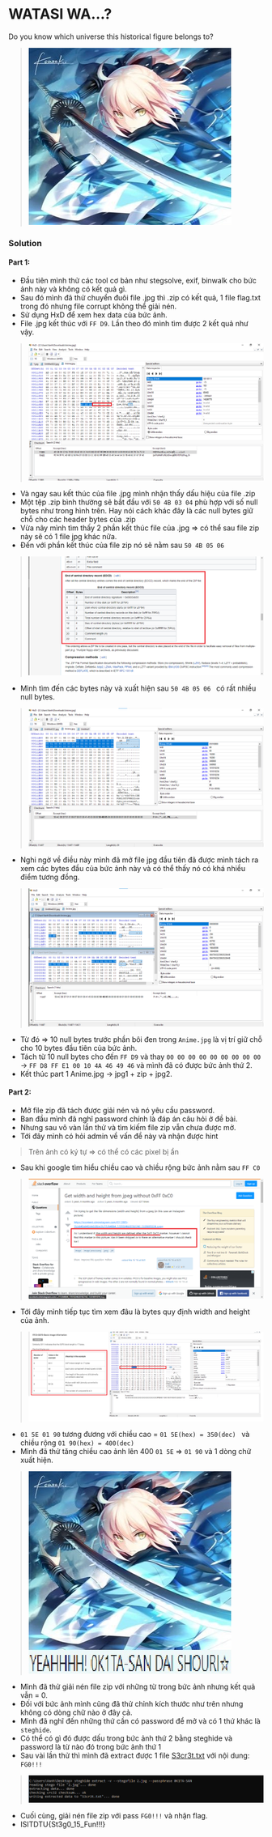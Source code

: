 # WATASI WA...?
Do you know which universe this historical figure belongs to?
> ![](Files/Anime.jpg)
### Solution
#### Part 1:
- Đầu tiên mình thử các tool cơ bản như stegsolve, exif, binwalk cho bức ảnh này và không có kết quả gì.
- Sau đó mình đã thử chuyển đuôi file .jpg thì .zip có kết quả, 1 file flag.txt trong đó nhưng file corrupt không thể giải nén.
- Sử dụng HxD để xem hex data của bức ảnh.
- File .jpg kết thúc với  ```FF D9```. Lần theo đó mình tìm được 2 kết quả như vậy.
> ![](Files/1.png)
- Và ngay sau kết thúc của file .jpg mình nhận thấy dấu hiệu của file .zip 
- Một tệp .zip bình thường sẽ bắt đầu với ```50 4B 03 04``` phù hợp với số null bytes như trong hình trên. Hay nói cách khác đây là các null bytes giữ chỗ cho các header bytes của .zip
- Vừa nãy mình tìm thấy 2 phần kết thúc file của .jpg => có thể sau file zip này sẽ có 1 file jpg khác nữa.
- Đến với phần kết thúc của file zip nó sẽ nằm sau ```50 4B 05 06 ```
> ![](Files/2.png)
- Mình tìm đến các bytes này và xuất hiện sau ```50 4B 05 06 ``` có rất nhiều null bytes.
> ![](Files/3.png)
- Nghi ngờ về điều này mình đã mở file jpg đầu tiên đã được mình tách ra xem các bytes đầu của bức ảnh này và có thể thấy nó có khá nhiều điểm tương đồng.
> ![](Files/4.png)
- Từ đó => 10 null bytes trước phần bôi đen trong ```Anime.jpg``` là vị trí giữ chỗ cho 10 bytes đầu tiên của bức ảnh.
- Tách từ 10 null bytes cho đến ```FF D9``` và thay ```00 00 00 00 00 00 00 00 00 ``` -> ```FF D8 FF E1 00 10 4A 46 49 46``` và mình đã có được bức ảnh thứ 2.
- Kết thúc part 1 Anime.jpg -> jpg1 + zip + jpg2.
#### Part 2:
- Mở file zip đã tách được giải nén và nó yêu cầu password.
- Ban đầu mình đã nghĩ password chính là đáp án câu hỏi ở đề bài.
- Nhưng sau vô vàn lần thử và tìm kiếm file zip vẫn chưa được mở.
- Tới đây mình có hỏi admin về vấn đề này và nhận được hint
> Trên ảnh có ký tự
=> có thể có các pixel bị ẩn
- Sau khi google tìm hiểu chiều cao và chiều rộng bức ảnh nằm sau ```FF C0```
> ![](Files/5.png)
- Tới đây mình tiếp tục tìm xem đâu là bytes quy định width and height của ảnh.
> ![](Files/6.png)
- ```01 5E 01 90``` tương đương với chiều cao = ```01 5E(hex) = 350(dec) ``` và chiều rộng ``` 01 90(hex) = 400(dec) ```
- Mình đã thử tăng chiều cao ảnh lên 400 ```01 5E``` => ```01 90``` và 1 dòng chữ xuất hiện.
> ![](Files/1.jpg)
- Mình đã thử giải nén file zip với những từ trong bức ảnh nhưng kết quả vẫn = 0.
- Đối với bức ảnh mình cũng đã thử chỉnh kích thước như trên nhưng không có dòng chữ nào ở đây cả.
- Mình đã nghĩ đến những thứ cần có password để mở và có 1 thứ khác là ```steghide```.
- Có thể có gì đó được dấu trong bức ảnh thứ 2 bằng steghide và password là từ nào đó trong bức ảnh thứ 1
- Sau vài lần thử thì mình đã extract được 1 file [S3cr3t.txt](Files/S3cr3t.txt) với nội dung: ```FG0!!!```
> ![](Files/7.png)
- Cuối cùng, giải nén file zip với pass ```FG0!!!``` và nhận flag.
- ISITDTU{St3g0_15_Fun!!!}


